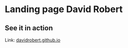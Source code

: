 # Landing page David Robert


## See it in action
Link: <a href="https://davidrobert.github.io">davidrobert.github.io</a>
